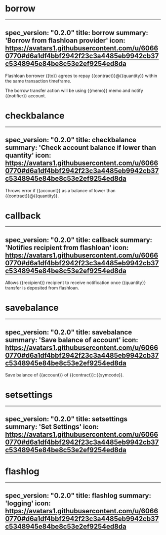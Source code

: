 <h1 class="contract">borrow</h1>

---
spec_version: "0.2.0"
title: borrow
summary: 'Borrow from flashloan provider'
icon: https://avatars1.githubusercontent.com/u/60660770#d6a1df4bbf2942f23c3a4485eb9942cb37c5348945e84be8c53e2ef9254ed8da
---

Flashloan borrower {{to}} agrees to repay {{contract}}@{{quantity}} within the same transaction timeframe.

The borrow transfer action will be using {{memo}} memo and notify {{notifier}} account.

<h1 class="contract">checkbalance</h1>

---
spec_version: "0.2.0"
title: checkbalance
summary: 'Check account balance if lower than quantity'
icon: https://avatars1.githubusercontent.com/u/60660770#d6a1df4bbf2942f23c3a4485eb9942cb37c5348945e84be8c53e2ef9254ed8da
---

Throws error if {{account}} as a balance of lower than {{contract}}@{{quantity}}.

<h1 class="contract">callback</h1>

---
spec_version: "0.2.0"
title: callback
summary: 'Notifies recipient from flashloan'
icon: https://avatars1.githubusercontent.com/u/60660770#d6a1df4bbf2942f23c3a4485eb9942cb37c5348945e84be8c53e2ef9254ed8da
---

Allows {{recipient}} recipient to receive notification once {{quantity}} transfer is deposited from flashloan.

<h1 class="contract">savebalance</h1>

---
spec_version: "0.2.0"
title: savebalance
summary: 'Save balance of account'
icon: https://avatars1.githubusercontent.com/u/60660770#d6a1df4bbf2942f23c3a4485eb9942cb37c5348945e84be8c53e2ef9254ed8da
---

Save balance of {{account}} of {{contract}}::{{symcode}}.

<h1 class="contract">setsettings</h1>

---
spec_version: "0.2.0"
title: setsettings
summary: 'Set Settings'
icon: https://avatars1.githubusercontent.com/u/60660770#d6a1df4bbf2942f23c3a4485eb9942cb37c5348945e84be8c53e2ef9254ed8da
---

<h1 class="contract">flashlog</h1>

---
spec_version: "0.2.0"
title: flashlog
summary: 'logging'
icon: https://avatars1.githubusercontent.com/u/60660770#d6a1df4bbf2942f23c3a4485eb9942cb37c5348945e84be8c53e2ef9254ed8da
---